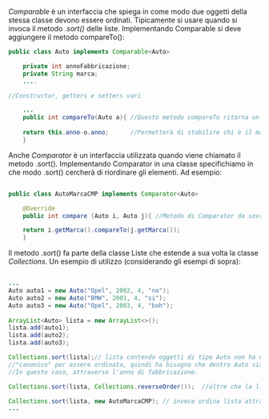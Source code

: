 
*Comparable* è un interfaccia che spiega in come modo due oggetti della stessa classe devono essere ordinati. Tipicamente si usare quando si invoca il metodo *.sort()* delle liste.
Implementando Comparable si deve aggiungere il metodo compareTo():

```java
public class Auto implements Comparable<Auto>

	private int annoFabbricazione;
	private String marca;
	....

//Constructor, getters e setters vari

	...
	public int compareTo(Auto a){ //Questo metodo compareTo ritorna un tipo intero, che in base al segno
	 
	return this.anno-o.anno;      //Permetterà di stabilire chi è il maggiore tra i due.
	}


```

Anche *Comparator* è un interfaccia utilizzata quando viene chiamato il metodo .sort(). 
Implementando Comparator in una classe specifichiamo in che modo .sort() cercherà di riordinare gli elementi. Ad esempio:

```java

public class AutoMarcaCMP implements Comparator<Auto>

	@Override
	public int compare (Auto i, Auto j){ //Metodo di Comparator da sovrascrivere

	return i.getMarca().compareTo(j.getMarca());
	}


```

Il metodo .sort() fa parte della classe Liste che estende a sua volta la classe *Collections*. Un esempio di utilizzo (considerando gli esempi di sopra):

```java

...
Auto auto1 = new Auto("Opel", 2002, 4, "no");  
Auto auto2 = new Auto("BMW", 2001, 4, "si");  
Auto auto3 = new Auto("Opel", 2003, 4, "boh");  
  
ArrayList<Auto> lista = new ArrayList<>();  
lista.add(auto1);  
lista.add(auto2);  
lista.add(auto3);  

Collections.sort(lista);// lista contendo oggetti di tipo Auto non ha un modo
//"canonico" per essere ordinata, quindi ha bisogno che dentro Auto sia "spiegato" in che modo ordinarle.
//In questo caso, attraverso l'anno di fabbricazione.

Collections.sort(lista, Collections.reverseOrder());  //oltre che la lista possiamo anche passare a sort un Comparatore, in questo caso, Collections.reverseOrder() è standard e inverte l'ordine già deciso di lista.

Collections.sort(lista, new AutoMarcaCMP); // invece ordina lista attraverso l'ordinamento imparartito dal Comparator AutoMarcaCMP, ovvero in questo caso per ordine alfabetico dell'attributo marca.
...

```

